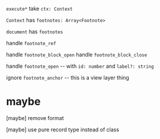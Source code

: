 `execute*` take `ctx: Context`

`Context` has `footnotes: Array<Footnote>`

`document` has `footnotes`

handle `footnote_ref`

handle `footnote_block_open`
handle `footnote_block_close`

handle `footnote_open` -- with `id: number` and `label?: string`

ignore `footnote_anchor` -- this is a view layer thing

# maybe

[maybe] remove format

[maybe] use pure record type instead of class
